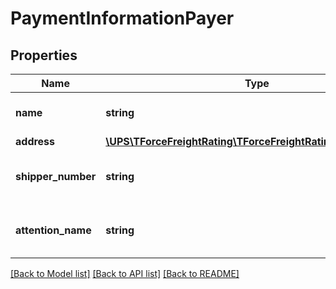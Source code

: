 # PaymentInformationPayer

## Properties
Name | Type | Description | Notes
------------ | ------------- | ------------- | -------------
**name** | **string** | Payer&#x27;s company name | 
**address** | [**\UPS\TForceFreightRating\TForceFreightRating\PayerAddress**](PayerAddress.md) |  | 
**shipper_number** | **string** | Payer&#x27;s six digit account number. | [optional] 
**attention_name** | **string** | Contact name at the payer&#x27;s location. | [optional] 

[[Back to Model list]](../../README.md#documentation-for-models) [[Back to API list]](../../README.md#documentation-for-api-endpoints) [[Back to README]](../../README.md)

